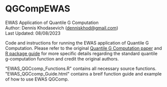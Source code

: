 # QGCompEWAS
EWAS Application of Quantile G Computation  
Author: Dennis Khodasevich (denniskhod@gmail.com)  
Last Updated: 08/08/2023  
  
Code and instructions for running the EWAS application of Quantile G Computation.
Please refer to the original [Quantile G Computation paper](https://ehp.niehs.nih.gov/doi/full/10.1289/EHP5838) and [R package guide](https://cran.r-project.org/web/packages/qgcomp/vignettes/qgcomp-vignette.html) for more specific details regarding the standard quantile g-computation function and credit the original authors.  
  
"EWAS_QGCcomp_Functions.R" contains all necessary source functions.  
"EWAS_QGCcomp_Guide.html" contains a breif function guide and example of how to use EWAS QGComp. 
